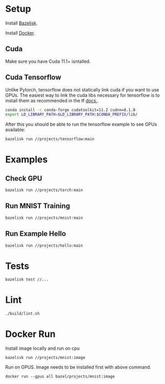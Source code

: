 # Setup

Install [Bazelisk](https://bazel.build/install/bazelisk).

Install [Docker](https://docs.docker.com/engine/install/).

## Cuda

Make sure you have Cuda 11.1+ isntalled.

## Cuda Tensorflow

Unlike Pytorch, tensorflow does not statically link cuda if you want to use GPUs.  The easiest way
to link the cuda libs necessary for tensorflow is to install them as recommended in the tf [docs.](https://www.tensorflow.org/install/pip).

```bash
conda install -c conda-forge cudatoolkit=11.2 cudnn=8.1.0
export LD_LIBRARY_PATH=$LD_LIBRARY_PATH:$CONDA_PREFIX/lib/
```

After this you should be able to run the tensorflow example to see GPUs available:

```bash
bazelisk run //projects/tensorflow:main
```

# Examples

## Check GPU

```bash
bazelisk run //projects/torch:main
```

## Run MNIST Training

```bash
bazelisk run //projects/mnist:main
```

## Run Example Hello

```bash
bazelisk run //projects/hello:main
```

# Tests

```bash
bazelisk test //...
```

# Lint

```bash
./build/lint.sh
```

# Docker Run

Install image locally and run on cpu

```
bazelisk run //projects/mnist:image
```

Run on GPUS.  Image needs to be installed first with above command.

```
docker run --gpus all bazel/projects/mnist:image
```
